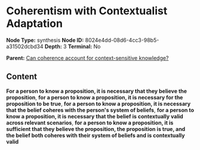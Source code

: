 # Coherentism with Contextualist Adaptation

**Node Type:** synthesis
**Node ID:** 8024e4dd-08d6-4cc3-98b5-a31502dcbd34
**Depth:** 3
**Terminal:** No

**Parent:** [Can coherence account for context-sensitive knowledge?](can-coherence-account-for-context-sensitive-knowledge.md)

## Content

**For a person to know a proposition, it is necessary that they believe the proposition**, **for a person to know a proposition, it is necessary for the proposition to be true**, **for a person to know a proposition, it is necessary that the belief coheres with the person's system of beliefs**, **for a person to know a proposition, it is necessary that the belief is contextually valid across relevant scenarios**, **for a person to know a proposition, it is sufficient that they believe the proposition, the proposition is true, and the belief both coheres with their system of beliefs and is contextually valid**

